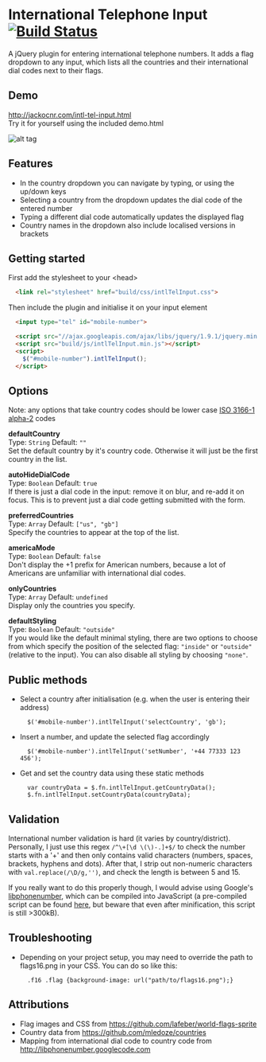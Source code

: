 # International Telephone Input [![Build Status](https://travis-ci.org/Bluefieldscom/intl-tel-input.png)](https://travis-ci.org/Bluefieldscom/intl-tel-input)
A jQuery plugin for entering international telephone numbers. It adds a flag dropdown to any input, which lists all the countries and their international dial codes next to their flags.


## Demo
http://jackocnr.com/intl-tel-input.html  
Try it for yourself using the included demo.html

![alt tag](https://raw.github.com/Bluefieldscom/intl-tel-input/master/screenshot.png)

## Features
* In the country dropdown you can navigate by typing, or using the up/down keys
* Selecting a country from the dropdown updates the dial code of the entered number
* Typing a different dial code automatically updates the displayed flag
* Country names in the dropdown also include localised versions in brackets


## Getting started
First add the stylesheet to your &lt;head&gt;
```html
  <link rel="stylesheet" href="build/css/intlTelInput.css">
```
Then include the plugin and initialise it on your input element
```html
  <input type="tel" id="mobile-number">

  <script src="//ajax.googleapis.com/ajax/libs/jquery/1.9.1/jquery.min.js"></script>
  <script src="build/js/intlTelInput.min.js"></script>
  <script>
    $("#mobile-number").intlTelInput();
  </script>
```


## Options
Note: any options that take country codes should be lower case [ISO 3166-1 alpha-2](http://en.wikipedia.org/wiki/ISO_3166-1_alpha-2) codes  

**defaultCountry**  
Type: `String` Default: `""`  
Set the default country by it's country code. Otherwise it will just be the first country in the list.

**autoHideDialCode**  
Type: `Boolean` Default: `true`  
If there is just a dial code in the input: remove it on blur, and re-add it on focus. This is to prevent just a dial code getting submitted with the form.

**preferredCountries**  
Type: `Array` Default: `["us", "gb"]`  
Specify the countries to appear at the top of the list.

**americaMode**  
Type: `Boolean` Default: `false`  
Don't display the +1 prefix for American numbers, because a lot of Americans are unfamiliar with international dial codes.

**onlyCountries**  
Type: `Array` Default: `undefined`  
Display only the countries you specify.

**defaultStyling**  
Type: `Boolean` Default: `"outside"`  
If you would like the default minimal styling, there are two options to choose from which specify the position of the selected flag: `"inside"` or `"outside"` (relative to the input). You can also disable all styling by choosing `"none"`.


## Public methods
* Select a country after initialisation (e.g. when the user is entering their address)

        $('#mobile-number').intlTelInput('selectCountry', 'gb');
        
* Insert a number, and update the selected flag accordingly

        $('#mobile-number').intlTelInput('setNumber', '+44 77333 123 456');
        
* Get and set the country data using these static methods

        var countryData = $.fn.intlTelInput.getCountryData();
        $.fn.intlTelInput.setCountryData(countryData);


## Validation
International number validation is hard (it varies by country/district).
Personally, I just use this regex `/^\+[\d \(\)-.]+$/` to check the number starts with a '+' and then only contains valid characters (numbers, spaces, brackets, hyphens and dots).
After that, I strip out non-numeric characters with `val.replace(/\D/g,'')`, and check the length is between 5 and 15.

If you really want to do this properly though, I would advise using Google's [libphonenumber](https://code.google.com/p/libphonenumber/),
which can be compiled into JavaScript (a pre-compiled script can be found [here](https://github.com/albeebe/phoneformat.js),
but beware that even after minification, this script is still >300kB).


## Troubleshooting
* Depending on your project setup, you may need to override the path to flags16.png in your CSS. You can do so like this:

        .f16 .flag {background-image: url("path/to/flags16.png");}


## Attributions
* Flag images and CSS from https://github.com/lafeber/world-flags-sprite
* Country data from https://github.com/mledoze/countries
* Mapping from international dial code to country code from http://libphonenumber.googlecode.com
